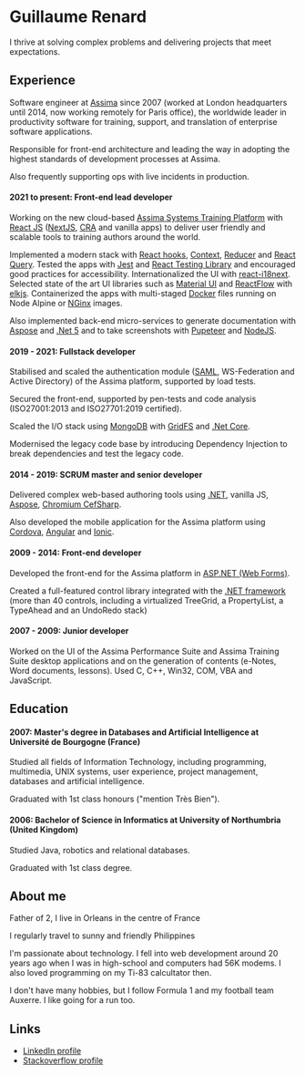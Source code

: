 # Guillaume Renard

I thrive at solving complex problems and delivering projects that meet expectations.

## Experience

Software engineer at [Assima](https://www.assima.net) since 2007 (worked at London headquarters until 2014, now working remotely for Paris office),
the worldwide leader in productivity software for training, support, and translation of enterprise software applications.

Responsible for front-end architecture and leading the way in adopting the highest standards of development processes at Assima.

Also frequently supporting ops with live incidents in production.

#### 2021 to present: Front-end lead developer

Working on the new cloud-based [Assima Systems Training Platform](https://assimasolutions.com/systems-training-platform/) with [React JS](https://reactjs.org/) 
([NextJS](https://nextjs.org/), [CRA](https://create-react-app.dev/) and vanilla apps) to deliver user friendly and scalable tools to training authors around the world.

Implemented a modern stack with [React hooks](https://reactjs.org/docs/hooks-intro.html), [Context](https://reactjs.org/docs/context.html), [Reducer](https://reactjs.org/docs/hooks-reference.html#usereducer) and [React Query](https://react-query.tanstack.com/). Tested the apps with [Jest](https://jestjs.io/) and [React Testing Library](https://testing-library.com/) and encouraged good practices for accessibility. Internationalized the UI with [react-i18next](https://react.i18next.com/).
Selected state of the art UI libraries such as [Material UI](https://mui.com/) and [ReactFlow](https://reactflow.dev/) with [elkjs](https://github.com/kieler/elkjs).
Containerized the apps with multi-staged [Docker](https://www.docker.com/) files running on Node Alpine or [NGinx](https://www.nginx.com/) images.

Also implemented back-end micro-services to generate documentation with [Aspose](https://products.aspose.com/words/) and [.Net 5](https://dotnet.microsoft.com/) 
and to take screenshots with [Pupeteer](https://developers.google.com/web/tools/puppeteer/) and [NodeJS](https://nodejs.org/).

#### 2019 - 2021: Fullstack developer

Stabilised and scaled the authentication module ([SAML](https://en.wikipedia.org/wiki/Security_Assertion_Markup_Language), WS-Federation and Active Directory)
of the Assima platform, supported by load tests.

Secured the front-end, supported by pen-tests and code analysis (ISO27001:2013 and ISO27701:2019 certified). 

Scaled the I/O stack using [MongoDB](https://www.mongodb.com/) with [GridFS](https://docs.mongodb.com/manual/core/gridfs/) and [.Net Core](https://dotnet.microsoft.com/). 

Modernised the legacy code base by introducing Dependency Injection to break dependencies and test the legacy code.

#### 2014 - 2019: SCRUM master and senior developer

Delivered complex web-based authoring tools using [.NET](https://dotnet.microsoft.com/), vanilla JS, [Aspose](https://products.aspose.com/words/), [Chromium CefSharp](https://github.com/cefsharp/CefSharp/). 

Also developed the mobile application for the Assima platform using [Cordova](https://cordova.apache.org/), [Angular](https://angular.io/) and [Ionic](https://ionicframework.com/).

#### 2009 - 2014: Front-end developer

Developed the front-end for the Assima platform in [ASP.NET (Web Forms)](https://docs.microsoft.com/en-us/aspnet/web-forms/). 

Created a full-featured control library integrated with the [.NET framework](https://dotnet.microsoft.com/) (more than 40 controls, including a virtualized TreeGrid, a PropertyList, a TypeAhead and an UndoRedo stack)

#### 2007 - 2009: Junior developer

Worked on the UI of the Assima Performance Suite and Assima Training Suite desktop applications 
and on the generation of contents (e-Notes, Word documents, lessons). Used C, C++, Win32, COM, VBA and JavaScript.

## Education

#### 2007: Master's degree in Databases and Artificial Intelligence at Université de Bourgogne (France)

Studied all fields of Information Technology, including programming, multimedia, UNIX systems, user experience, project management, databases and artificial intelligence.

Graduated with 1st class honours ("mention Très Bien").

#### 2006: Bachelor of Science in Informatics at University of Northumbria (United Kingdom)

Studied Java, robotics and relational databases. 

Graduated with 1st class degree.

## About me

Father of 2, I live in Orleans in the centre of France

I regularly travel to sunny and friendly Philippines

I'm passionate about technology. I fell into web development around 20 years ago when I was in high-school and computers had 56K modems. I also loved programming on my Ti-83 calcultator then.

I don't have many hobbies, but I follow Formula 1 and my football team Auxerre. I like going for a run too.

## Links

- [LinkedIn profile](https://www.linkedin.com/in/guillaume-renard-b89254190/)
- [Stackoverflow profile](https://stackoverflow.com/users/1010492/gyum-fox)
